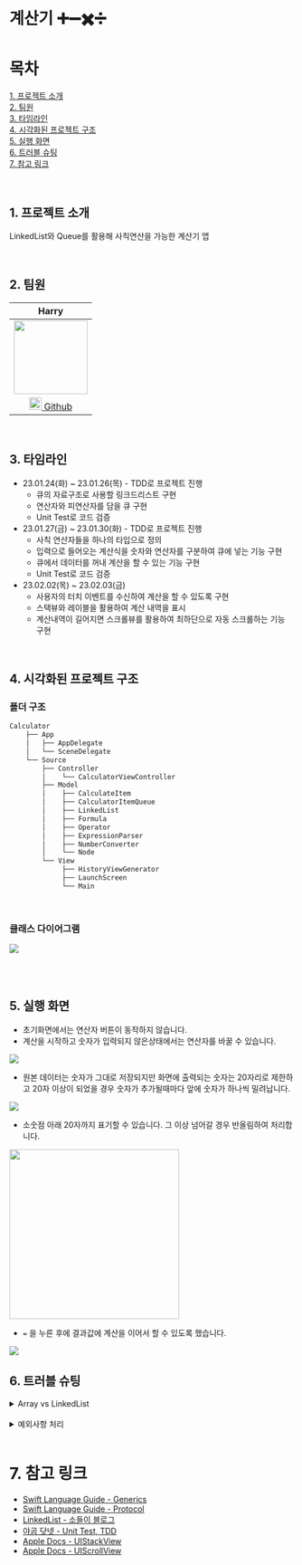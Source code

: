 # 계산기 ➕➖✖️➗

# 목차
[1. 프로젝트 소개](#1-프로젝트-소개)<br>
[2. 팀원](#2-팀원)<br>
[3. 타임라인](#3-타임라인)<br>
[4. 시각화된 프로젝트 구조](#4-시각화된-프로젝트-구조)<br>
[5. 실행 화면](#5-실행-화면)<br>
[6. 트러블 슈팅](#6-트러블-슈팅)<br>
[7. 참고 링크](#7-참고-링크)<br>

<br>

## 1. 프로젝트 소개
LinkedList와 Queue를 활용해 사칙연산을 가능한 계산기 앱

<br>

## 2. 팀원

| Harry |
|:----:|
| <img src="https://i.imgur.com/BYdaDjU.png" width="130" height="130"/> |
| [<img src="https://i.imgur.com/ASJUne5.png" width="22"> Github](https://github.com/HarryHyeon) |

<br>

## 3. 타임라인

- 23.01.24(화) ~ 23.01.26(목) - TDD로 프로젝트 진행
    - 큐의 자료구조로 사용할 링크드리스트 구현
    - 연산자와 피연산자를 담을 큐 구현
    - Unit Test로 코드 검증
- 23.01.27(금) ~ 23.01.30(화) - TDD로 프로젝트 진행
    - 사칙 연산자들을 하나의 타입으로 정의
    - 입력으로 들어오는 계산식을 숫자와 연산자를 구분하여 큐에 넣는 기능 구현
    - 큐에서 데이터를 꺼내 계산을 할 수 있는 기능 구현
    - Unit Test로 코드 검증
- 23.02.02(목) ~ 23.02.03(금)
    - 사용자의 터치 이벤트를 수신하여 계산을 할 수 있도록 구현
    - 스택뷰와 레이블을 활용하여 계산 내역을 표시
    - 계산내역이 길어지면 스크롤뷰를 활용하여 최하단으로 자동 스크롤하는 기능 구현
<br>

## 4. 시각화된 프로젝트 구조
### 폴더 구조
``` swift
Calculator
    ├── App
    │   ├── AppDelegate
    │   └── SceneDelegate
    └── Source
        ├── Controller
        │    └── CalculatorViewController
        ├── Model
        │    ├── CalculateItem
        │    ├── CalculatorItemQueue
        │    ├── LinkedList
        │    ├── Formula
        │    ├── Operator
        │    ├── ExpressionParser
        │    ├── NumberConverter
        │    └── Node
        └── View
             ├── HistoryViewGenerator
             ├── LaunchScreen
             └── Main    
```

<br>

### 클래스 다이어그램
![](https://i.imgur.com/uWuGCpF.png)


<br>
<br>

## 5. 실행 화면

- 초기화면에서는 연산자 버튼이 동작하지 않습니다.
- 계산을 시작하고 숫자가 입력되지 않은상태에서는 연산자를 바꿀 수 있습니다.
<img src="https://i.imgur.com/s6iFxX7.gif">

<br>

- 원본 데이터는 숫자가 그대로 저장되지만 화면에 출력되는 숫자는 20자리로 제한하고 20자 이상이 되었을 경우 숫자가 추가될때마다 앞에 숫자가 하나씩 밀려납니다.
<img src="https://i.imgur.com/yg9VKnj.gif">

<br>

- 소숫점 아래 20자까지 표기할 수 있습니다. 그 이상 넘어갈 경우 반올림하여 처리합니다.
<img src="https://i.imgur.com/FH3KPw1.png" width="300">

<br>

- `=` 을 누른 후에 결과값에 계산을 이어서 할 수 있도록 했습니다.
<img src="https://i.imgur.com/A0fCJJP.gif">


<br>

## 6. 트러블 슈팅

<details>
<summary>Array vs LinkedList</summary>

### Array vs LinkedList

이번 계산기 프로젝트에서 필요한 큐의 자료구조를 Array로 할지 LinkedList로 할지 고민을했습니다.

#### Array의 특징

> 동일한 데이터 타입을 하나의 변수에 순서대로 나열한 자료 구조  
> 메모리에 연속적으로 저장이 됨

-   배열의 특정 인덱스의 원소를 접근하는 시간 복잡도 O(1).
    -   메모리에 연속적으로 저장하기 때문에 인덱스를 가진다.
    -   따라서 인덱스를 사용해 특정 원소에 빠르게 접근이 가능.
-   배열의 특정 원소를 삭제할 경우
    -   제일 마지막 원소가 아닌경우에는 삭제후에 빈 자리만큼 앞으로 땡겨줘야하기 때문에  
        시간 복잡도는 O(n)
-   배열에 원소를 삽입할 경우
    -   삽입되는 위치 이후의 요소들을 뒤로 한칸씩 이동시켜야하기 때문에 시간 복잡도 O(n) 소요
-   배열에 원소를 가장 마지막에 추가하는 경우
    -   배열의 인덱스를 이용해 배열의 마지막에 추가 할 수 있으므로 시간 복잡도는 O(n)

#### LinkedList의 특징

> 데이터와 링크로 구성된 노드를 이용하여 메모리에 저장된 순서와 상관없이 연결된 자료구조

-   연결리스트의 특정 노드에 접근
    -   헤드 노드부터 순차적으로 탐색하여 특정요소에 접근해야하므로 O(n)의 시간 복잡도를 가짐
-   연결리스트의 특정 노드를 삽입할 경우
    -   맨 앞과 맨 뒤의 삽입은 헤드와 테일을 알고 있기때문에 시간 복잡도 O(1)
    -   중간에 삽입할 경우 어느 위치에 삽입할 것인지 탐색한 후에 삽입해야하므로 O(n)
-   연결리스트의 특정 노드를 삭제할 경우
    -   맨 앞, 맨 뒤 삽입은 탐색하지 않아도 되므로 O(1)
    -   중간에 위치한 노드를 삭제시에 탐색해야하므로 O(n)

#### 결론: 단방향 LinkedList로 구현

-   계산기 프로젝트에서는 삭제는 큐의 첫번째 데이터에서 발생하기 때문에 배열을 사용했을때 비효율적이라고 생각이 들었습니다.
-   계산기 프로젝트에서 중간에 데이터를 삽입할 경우가 없기때문에 탐색속도는 고려하지 않아도 된다고 생각했습니다.
-   큐의 모든 데이터를 삭제하고 싶을때 배열의 removeAll()을 호출할때 O(n)의 시간 복잡도가 소요되기 때문에 링크드리스트에서는 head와 tail에 nil만 주면 메모리가 해제되기 때문에 배열로 하는 것보다 효율적이라고 생각했습니다.
-  배열로 했을때 한칸씩 앞으로 당겨주는 작업을 해야하기 때문에 차라리 헤드와 테일을 알고있는 링크드리스트가 효율적이라고 생각했습니다.
-  Double Stack Queue라는 것을 공부해보았는데 enqueueStack은 마지막에 비워지고 불필요한 메모리를 상주시킨다고 생각했고 dequeueStack에 reversed() 작업을 추가로 해주어야하기 때문에 이 또한 효율적이지 못하다고 생각을 했습니다.
    
</details>

<br>

<details>
<summary>예외사항 처리</summary>
    
### 유효숫자 20자리로 제한하기
    
**현재 입력받은 숫자를 출력하는 레이블에 NumberFormatter를 사용하면 20자 이상 입력이 안되는 것을 확인함**
- 현재 입력받은 숫자를 출력하는 레이블에는 NumberFormatter를 적용하지 않고 계산 결과가 나오거나 계산내역에 올라갈때 NumberFormatter를 적용하여 `,`와 유효숫자 20자를 지정
- 현재 입력받은 숫자를 출력하는 레이블에는 20자 이상이 넘어가도 원본데이터는 유지한채 보여지는 숫자만 항상 20자가 되도록 구현
    ``` swift
    if currentNumbersLabelText.count > 20 {
                let truncatedText = String(numberText.suffix(20))
                displayNumbersLabel.text = truncatedText
            } else {
                displayNumbersLabel.text = currentNumbersLabelText
            }
    ```

<br>
    
### 계산내역을 표시해주는 스택뷰
**계산내역을 표시해주는 스택뷰에는 연산자를 표시하는 레이블과 숫자를 표시하는 레이블이 있는데, 숫자가 아주 길어질경우 연산자 레이블이 없어지는 현상이 발생**
- 레이블을 생성할때 연산자 레이블에 `setContentCompressionResistancePriority` 메서드를 사용하여 수평으로 줄어들지 않도록 해주었다.

<br>
    
### `=` 버튼을 눌러 계산
**`=`버튼을 눌러 계산을 한 후에도 이어서 계속 계산을 할 수 없는 문제가 있었음**
- `var isCalculated: Bool` 프로퍼티를 활용해 계산이 되었는지를 확인한 다음 숫자 버튼은 입력되지  않도록하고 연산자 버튼으로 계속 계산을 이어나갈 수 있도록 했다.
    
</details>


<br>

# 7. 참고 링크
- [Swift Language Guide - Generics](https://docs.swift.org/swift-book/LanguageGuide/Generics.html)
- [Swift Language Guide - Protocol](https://docs.swift.org/swift-book/LanguageGuide/Protocols.html)
- [LinkedList - 소들이 블로그](https://babbab2.tistory.com/86)
- [야곰 닷넷 - Unit Test, TDD](https://yagom.net/courses/unit-test-%ec%9e%91%ec%84%b1%ed%95%98%ea%b8%b0/)
- [Apple Docs - UIStackView](https://developer.apple.com/documentation/uikit/uistackview)
- [Apple Docs - UIScrollView](https://developer.apple.com/documentation/uikit/uiscrollview)
<br>


